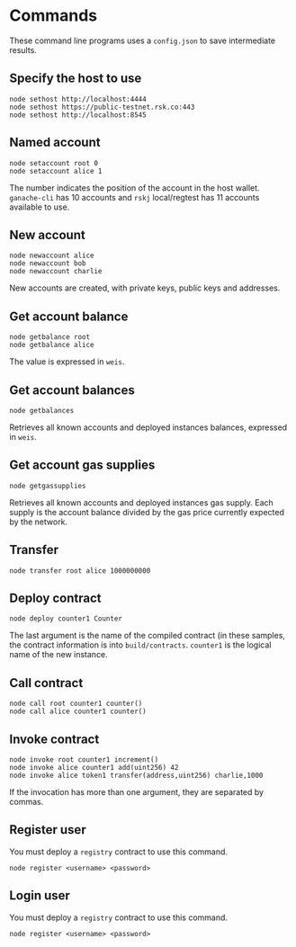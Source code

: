 # Commands

These command line programs uses a `config.json` to save intermediate results.

## Specify the host to use

```
node sethost http://localhost:4444
node sethost https://public-testnet.rsk.co:443
node sethost http://localhost:8545
```

## Named account

```
node setaccount root 0
node setaccount alice 1
```

The number indicates the position of the account in the host wallet. `ganache-cli`
has 10 accounts and `rskj` local/regtest has 11 accounts available to use.

## New account

```
node newaccount alice
node newaccount bob
node newaccount charlie
```

New accounts are created, with private keys, public keys and addresses.

## Get account balance
```
node getbalance root
node getbalance alice
```
The value is expressed in `weis`.

## Get account balances
```
node getbalances
```
Retrieves all known accounts and deployed instances balances, expressed
in `weis`.

## Get account gas supplies
```
node getgassupplies
```
Retrieves all known accounts and deployed instances gas supply. Each
supply is the account balance divided by the gas price currently expected
by the network.

## Transfer

```
node transfer root alice 1000000000
```

## Deploy contract
```
node deploy counter1 Counter
```

The last argument is the name of the compiled contract (in these samples,
the contract information is into `build/contracts`. `counter1` is the
logical name of the new instance.


## Call contract
```
node call root counter1 counter()
node call alice counter1 counter()
```

## Invoke contract
```
node invoke root counter1 increment()
node invoke alice counter1 add(uint256) 42
node invoke alice token1 transfer(address,uint256) charlie,1000
```

If the invocation has more than one argument, they are separated by commas.

## Register user

You must deploy a `registry` contract to use this command.

```
node register <username> <password>
```

## Login user

You must deploy a `registry` contract to use this command.

```
node register <username> <password>
```


